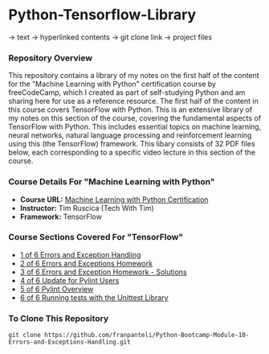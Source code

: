 # Python-Tensorflow-Library
-> text
-> hyperlinked contents
-> git clone link 
-> project files
### Repository Overview 

This repository contains a library of my notes on the first half of the content for the "Machine Learning with Python" certification course by freeCodeCamp, which I created as part of self-studying Python and am sharing here for use as a reference resource. The first half of the content in this course covers TensorFlow with Python. This is an extensive library of my notes on this section of the course, covering the fundamental aspects of TensorFlow with Python. This includes essential topics on machine learning, neural networks, natural language processing and reinforcement learning using this (the TensorFlow) framework. This libary consists of 32 PDF files below, each corresponding to a specific video lecture in this section of the course. 

### Course Details For "Machine Learning with Python"
- **Course URL:** [Machine Learning with Python Certification](https://www.freecodecamp.org/learn/machine-learning-with-python/#tensorflow)
- **Instructor:** Tim Ruscica (Tech With Tim)
- **Framework:** TensorFlow
  
### Course Sections Covered For "TensorFlow"
- [1 of 6 Errors and Exception Handling](https://github.com/franpanteli/Python-Bootcamp-Module-10-Errors-and-Exceptions-Handling/blob/main/Notes%20on%20Videos%20-%20Module%2010%20Errors%20and%20Exceptions%20Handling/1%20of%206%20Errors%20and%20Exception%20Handling.pdf)
- [2 of 6 Errors and Exceptions Homework](https://github.com/franpanteli/Python-Bootcamp-Module-10-Errors-and-Exceptions-Handling/blob/main/Notes%20on%20Videos%20-%20Module%2010%20Errors%20and%20Exceptions%20Handling/2%20of%206%20Errors%20and%20Exceptions%20Homework.pdf)
- [3 of 6 Errors and Exception Homework - Solutions](https://github.com/franpanteli/Python-Bootcamp-Module-10-Errors-and-Exceptions-Handling/blob/main/Notes%20on%20Videos%20-%20Module%2010%20Errors%20and%20Exceptions%20Handling/3%20of%206%20Errors%20and%20Exception%20Homework%20-%20Solutions.pdf)
- [4 of 6 Update for Pylint Users](https://github.com/franpanteli/Python-Bootcamp-Module-10-Errors-and-Exceptions-Handling/blob/main/Notes%20on%20Videos%20-%20Module%2010%20Errors%20and%20Exceptions%20Handling/4%20of%206%20Update%20for%20Pylint%20Users.pdf)
- [5 of 6 Pylint Overview](https://github.com/franpanteli/Python-Bootcamp-Module-10-Errors-and-Exceptions-Handling/blob/main/Notes%20on%20Videos%20-%20Module%2010%20Errors%20and%20Exceptions%20Handling/5%20of%206%20Pylint%20Overview.pdf)
- [6 of 6 Running tests with the Unittest Library](https://github.com/franpanteli/Python-Bootcamp-Module-10-Errors-and-Exceptions-Handling/blob/main/Notes%20on%20Videos%20-%20Module%2010%20Errors%20and%20Exceptions%20Handling/6%20of%206%20Running%20tests%20with%20the%20Unittest%20Library.pdf)

### To Clone This Repository
```
git clone https://github.com/franpanteli/Python-Bootcamp-Module-10-Errors-and-Exceptions-Handling.git
```
